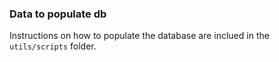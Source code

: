 ### Data to populate db

Instructions on how to populate the database are inclued in the `utils/scripts`
folder. 